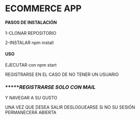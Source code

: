 # ECOMMERCE APP


#### PASOS DE INSTALACIÓN



1-CLONAR REPOSITORIO

2-INSTALAR npm install



#### USO

EJECUTAR con npm start



REGISTRARSE EN EL CASO DE NO TENER UN USUARIO



### ********REGISTRARSE SOLO CON MAIL*** 



Y NAVEGAR A SU GUSTO



UNA VEZ QUE DESEA SALIR DESLOGUEARSE Si NO SU SESIÓN PERMANECERÁ ABIERTA



